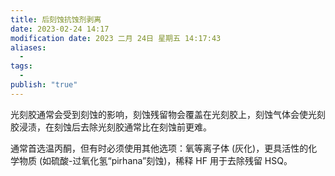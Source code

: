 ```yaml
---
title: 后刻蚀抗蚀剂剥离
date: 2023-02-24 14:17
modification date: 2023 二月 24日 星期五 14:17:43
aliases:
  - 
tags:
  - 
publish: "true"
---
```


光刻胶通常会受到刻蚀的影响，刻蚀残留物会覆盖在光刻胶上，刻蚀气体会使光刻胶浸渍，在刻蚀后去除光刻胶通常比在刻蚀前更难。

通常首选温丙酮，但有时必须使用其他选项：氧等离子体 (灰化)，更具活性的化学物质 (如硫酸-过氧化氢“pirhana”刻蚀)，稀释 HF 用于去除残留 HSQ。
